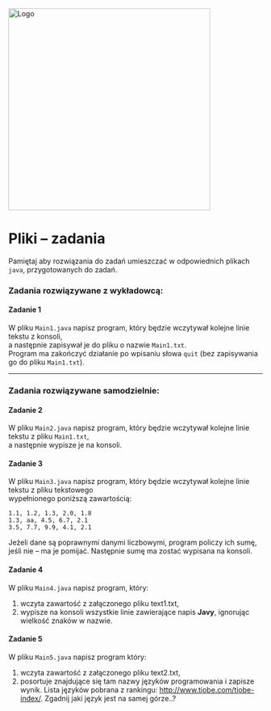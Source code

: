 <img alt="Logo" src="http://coderslab.pl/svg/logo-coderslab.svg" width="400">

#  Pliki &ndash; zadania  

Pamiętaj aby rozwiązania do zadań umieszczać w odpowiednich plikach `java`, przygotowanych do zadań.  

### Zadania rozwiązywane z wykładowcą:

#### Zadanie 1

W pliku `Main1.java` napisz program, który będzie wczytywał kolejne linie tekstu z konsoli,  
a następnie zapisywał je do pliku o nazwie `Main1.txt`.  
Program ma zakończyć działanie po wpisaniu słowa `quit` (bez zapisywania go do pliku `Main1.txt`).

-----------------------------------------------------------------------------
   
### Zadania rozwiązywane samodzielnie:

#### Zadanie 2

W pliku `Main2.java` napisz program, który będzie wczytywał kolejne linie tekstu z pliku `Main1.txt`,  
a następnie wypisze je na konsoli.

#### Zadanie 3

W pliku `Main3.java` napisz program, który będzie wczytywał kolejne linie tekstu z pliku tekstowego  
wypełnionego poniższą zawartością:

````
1.1, 1.2, 1.3, 2.0, 1.8
1.3, aa, 4.5, 6.7, 2.1
3.5, 7.7, 9.9, 4.1, 2.1
````

Jeżeli dane są poprawnymi danymi liczbowymi, program policzy ich sumę, jeśli nie – ma je pomijać.
Następnie sumę ma zostać wypisana na konsoli.

#### Zadanie 4

W pliku `Main4.java` napisz program, który:

1. wczyta zawartość z załączonego pliku text1.txt,  
2. wypisze na konsoli wszystkie linie zawierające napis **Javy**, ignorując wielkość znaków w nazwie.


#### Zadanie 5

W pliku `Main5.java` napisz program który:

1. wczyta zawartość z załączonego pliku text2.txt,  
2. posortuje znajdujące się tam nazwy języków programowania i zapisze wynik.
Lista języków pobrana z rankingu: http://www.tiobe.com/tiobe-index/. Zgadnij jaki język jest na samej górze..?
